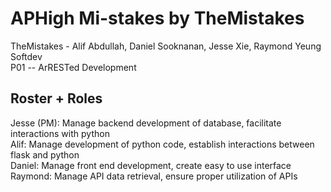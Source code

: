 # APHigh Mi-stakes by TheMistakes
TheMistakes - Alif Abdullah, Daniel Sooknanan, Jesse Xie, Raymond Yeung  
Softdev  
P01 -- ArRESTed Development  

## Roster + Roles
Jesse (PM): Manage backend development of database, facilitate interactions with python  
Alif: Manage development of python code, establish interactions between flask and python  
Daniel: Manage front end development, create easy to use interface  
Raymond: Manage API data retrieval, ensure proper utilization of APIs  

